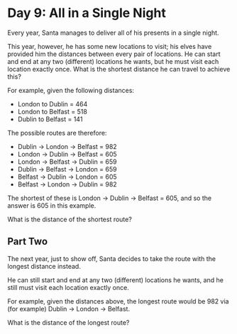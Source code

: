 # Day 9: All in a Single Night

Every year, Santa manages to deliver all of his presents in a single night.

This year, however, he has some new locations to visit; his elves have provided him the distances between every pair of locations. He can start and end at any two (different) locations he wants, but he must visit each location exactly once. What is the shortest distance he can travel to achieve this?

For example, given the following distances:

* London to Dublin = 464
* London to Belfast = 518
* Dublin to Belfast = 141

The possible routes are therefore:

* Dublin -> London -> Belfast = 982
* London -> Dublin -> Belfast = 605
* London -> Belfast -> Dublin = 659
* Dublin -> Belfast -> London = 659
* Belfast -> Dublin -> London = 605
* Belfast -> London -> Dublin = 982

The shortest of these is London -> Dublin -> Belfast = 605, and so the answer is 605 in this example.

What is the distance of the shortest route?

## Part Two

The next year, just to show off, Santa decides to take the route with the longest distance instead.

He can still start and end at any two (different) locations he wants, and he still must visit each location exactly once.

For example, given the distances above, the longest route would be 982 via (for example) Dublin -> London -> Belfast.

What is the distance of the longest route?